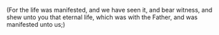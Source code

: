 (For the life was manifested, and we have seen it, and bear witness, and shew unto you that eternal life, which was with the Father, and was manifested unto us;)
